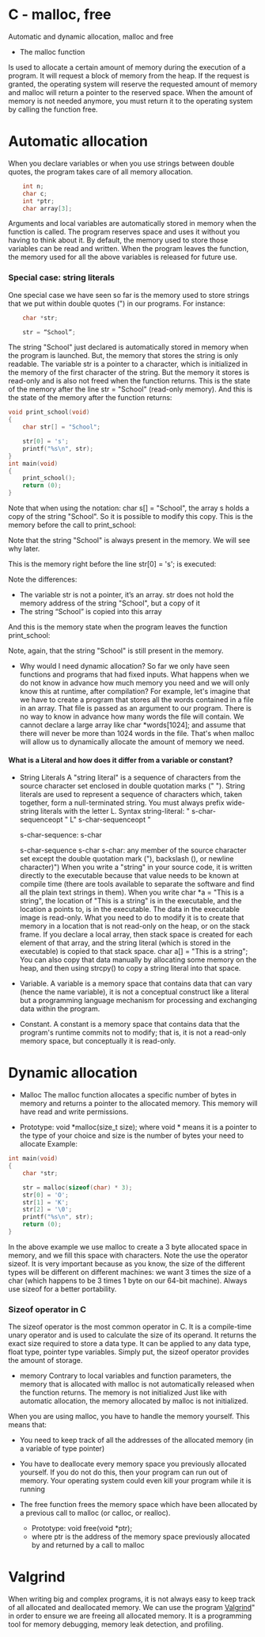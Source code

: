 # C - malloc, free
Automatic and dynamic allocation, malloc and free

* The malloc function 

Is used to allocate a certain amount of memory during the execution of a program. It will request a block of memory from the heap. If the request is granted, the operating system will reserve the requested amount of memory and malloc will return a pointer to the reserved space.
When the amount of memory is not needed anymore, you must return it to the operating system by calling the function free.
# Automatic allocation
When you declare variables or when you use strings between double quotes, the program takes care of all memory allocation.
```c
	int n;
	char c;
	int *ptr;
	char array[3];
```
Arguments and local variables are automatically stored in memory when the function is called. The program reserves space and uses it without you having to think about it.
By default, the memory used to store those variables can be read and written. When the program leaves the function, the memory used for all the above variables is released for future use.
### Special case: string literals
One special case we have seen so far is the memory used to store strings that we put within double quotes (") in our programs. For instance:
```c
	char *str;

	str = “School”;
```
The string "School" just declared is automatically stored in memory when the program is launched. But, the memory that stores the string is only readable. The variable str is a pointer to a character, which is initialized in the memory of the first character of the string. But the memory it stores is read-only and is also not freed when the function returns. This is the state of the memory after the line str = "School" (read-only memory).
And this is the state of the memory after the function returns:
```c
void print_school(void)
{
	char str[] = "School";

	str[0] = 's';
	printf("%s\n", str);	    
}
int main(void)
{
	print_school();
	return (0);
}
```
Note that when using the notation: char s[] = "School", the array s holds a copy of the string "School". So it is possible to modify this copy.
This is the memory before the call to print_school:

Note that the string "School" is always present in the memory. We will see why later.

This is the memory right before the line str[0] = 's'; is executed:

Note the differences:

* The variable str is not a pointer, it’s an array. str does not hold the memory address of the string "School", but a copy of it
* The string “School” is copied into this array

And this is the memory state when the program leaves the function print_school:

Note, again, that the string "School" is still present in the memory.

- Why would I need dynamic allocation?
So far we only have seen functions and programs that had fixed inputs. What happens when we do not know in advance how much memory you need and we will only know this at runtime, after compilation?
For example, let's imagine that we have to create a program that stores all the words contained in a file in an array. That file is passed as an argument to our program. There is no way to know in advance how many words the file will contain. We cannot declare a large array like char *words[1024]; and assume that there will never be more than 1024 words in the file. That's when malloc will allow us to dynamically allocate the amount of memory we need.
#### What is a Literal and how does it differ from a variable or constant?
* String Literals
A "string literal" is a sequence of characters from the source character set enclosed in double quotation marks (" "). String literals are used to represent a sequence of characters which, taken together, form a null-terminated string. You must always prefix wide-string literals with the letter L.
Syntax
string-literal:
	" s-char-sequenceopt "
        L" s-char-sequenceopt "

	s-char-sequence:
	s-char

	s-char-sequence s-char
	s-char:
	any member of the source character set except the double quotation mark ("), backslash (\), or newline character)")
When you write a "string" in your source code, it is written directly to the executable because that value needs to be known at compile time (there are tools available to separate the software and find all the plain text strings in them). When you write char *a = "This is a string", the location of "This is a string" is in the executable, and the location a points to, is in the executable. The data in the executable image is read-only.
What you need to do to modify it is to create that memory in a location that is not read-only on the heap, or on the stack frame. If you declare a local array, then stack space is created for each element of that array, and the string literal (which is stored in the executable) is copied to that stack space.
	char a[] = "This is a string";
You can also copy that data manually by allocating some memory on the heap, and then using strcpy() to copy a string literal into that space. 
* Variable.
A variable is a memory space that contains data that can vary (hence the name variable), it is not a conceptual construct like a literal but a programming language mechanism for processing and exchanging data within the program.

* Constant.
A constant is a memory space that contains data that the program's runtime commits not to modify; that is, it is not a read-only memory space, but conceptually it is read-only.
# Dynamic allocation
- Malloc
The malloc function allocates a specific number of bytes in memory and returns a pointer to the allocated memory. This memory will have read and write permissions.
* Prototype: void *malloc(size_t size);
	where void * means it is a pointer to the type of your choice
	and size is the number of bytes your need to allocate
Example:
```c
int main(void)
{
    char *str;

    str = malloc(sizeof(char) * 3);
    str[0] = 'O';
    str[1] = 'K';
    str[2] = '\0';
    printf("%s\n", str);
    return (0);
}
```
In the above example we use malloc to create a 3 byte allocated space in memory, and we fill this space with characters. Note the use the operator sizeof. It is very important because as you know, the size of the different types will be different on different machines: we want 3 times the size of a char (which happens to be 3 times 1 byte on our 64-bit machine). Always use sizeof for a better portability.

### Sizeof operator in C
The sizeof operator is the most common operator in C. It is a compile-time unary operator and is used to calculate the size of its operand. It returns the exact size required to store a data type. It can be applied to any data type, float type, pointer type variables.
Simply put, the sizeof operator provides the amount of storage.
*  memory
Contrary to local variables and function parameters, the memory that is allocated with malloc is not automatically released when the function returns.
The memory is not initialized
Just like with automatic allocation, the memory allocated by malloc is not initialized.

When you are using malloc, you have to handle the memory yourself. This means that:
* You need to keep track of all the addresses of the allocated memory (in a variable of type pointer)
* You have to deallocate every memory space you previously allocated yourself. If you do not do this, then your program can run out of memory. Your operating system could even kill your program while it is running

* The free function frees the memory space which have been allocated by a previous call to malloc (or calloc, or realloc).
	* Prototype: void free(void *ptr);
	* where ptr is the address of the memory space previously allocated by and returned by a call to malloc
# Valgrind

When writing big and complex programs, it is not always easy to keep track of all allocated and deallocated memory. We can use the program
<a href="/rltoken/0yjuhaU3zJ_eBUxiko08WA" title="Valgrind" target="_blank">Valgrind</a>"
in order to ensure we are freeing all allocated memory. It is a programming tool for memory debugging, memory leak detection, and profiling.

